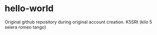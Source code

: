 # hello-world
Original github repository during original account creation.
K5SRt (kilo 5 seiera romeo tango)
